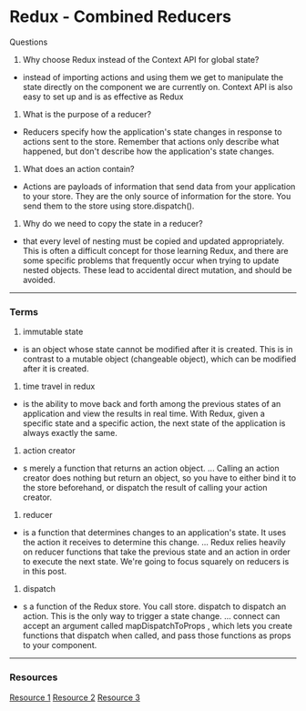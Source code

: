 
# Redux - Combined Reducers
 Questions
1. Why choose Redux instead of the Context API for global state?
  - instead of importing actions and using them we get to manipulate the state directly on the component we are currently on. Context API is also easy to set up and is as effective as Redux
1. What is the purpose of a reducer?
  - Reducers specify how the application's state changes in response to actions sent to the store. Remember that actions only describe what happened, but don't describe how the application's state changes.
1. What does an action contain?
  - Actions are payloads of information that send data from your application to your store. They are the only source of information for the store. You send them to the store using store.dispatch().
1. Why do we need to copy the state in a reducer?
  - that every level of nesting must be copied and updated appropriately. This is often a difficult concept for those learning Redux, and there are some specific problems that frequently occur when trying to update nested objects. These lead to accidental direct mutation, and should be avoided.

***

### Terms

1. immutable state
  - is an object whose state cannot be modified after it is created. This is in contrast to a mutable object (changeable object), which can be modified after it is created.
1. time travel in redux
  - is the ability to move back and forth among the previous states of an application and view the results in real time. With Redux, given a specific state and a specific action, the next state of the application is always exactly the same.
1. action creator
  - s merely a function that returns an action object. ... Calling an action creator does nothing but return an object, so you have to either bind it to the store beforehand, or dispatch the result of calling your action creator.
1. reducer
  - is a function that determines changes to an application's state. It uses the action it receives to determine this change. ... Redux relies heavily on reducer functions that take the previous state and an action in order to execute the next state. We're going to focus squarely on reducers is in this post.
1. dispatch
  - s a function of the Redux store. You call store. dispatch to dispatch an action. This is the only way to trigger a state change. ... connect can accept an argument called mapDispatchToProps , which lets you create functions that dispatch when called, and pass those functions as props to your component.

*** 

### Resources 
[Resource 1](https://www.youtube.com/watch?v=gBER4Or86hE)
[Resource 2](https://redux.js.org/recipes/structuring-reducers/using-combinereducers/)
[Resource 3](https://redux.js.org/api/combinereducers/)  
